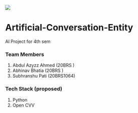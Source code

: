 ![](https://vitchennaievents.com/conf1/img/vit_light.png)
# Artificial-Conversation-Entity
AI Project for 4th sem 
### Team Members
1. Abdul Azyzz Ahmed  (20BRS )
1. Abhinav Bhatia     (20BRS )
1. Subhranshu Pati    (20BRS1064)

### Tech Stack (proposed) 
1. Python
1. Open CVV

